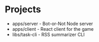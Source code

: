 # Projects

- apps/server - Bot-or-Not Node server
- apps/client - React client for the game
- libs/task-cli - RSS summarizer CLI
